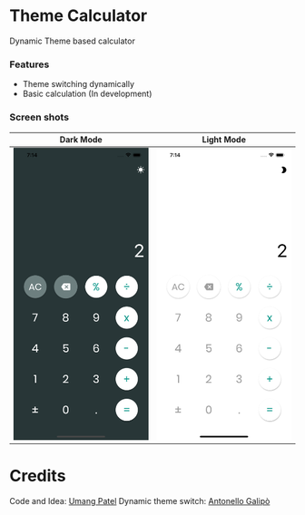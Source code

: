 # Theme Calculator

Dynamic Theme based calculator


### Features

- Theme switching dynamically
- Basic calculation (In development)

### Screen shots

Dark Mode             |  Light Mode
:-------------------------:|:-------------------------:
![](https://github.com/getumangon/flutter_calc/blob/master/DarkMode.png)  |  ![](https://github.com/getumangon/flutter_calc/blob/master/LightMode.png)


# Credits
Code and Idea: [Umang Patel](https://github.com/getumangon)
Dynamic theme switch: [Antonello Galipò](https://github.com/magicleon94)